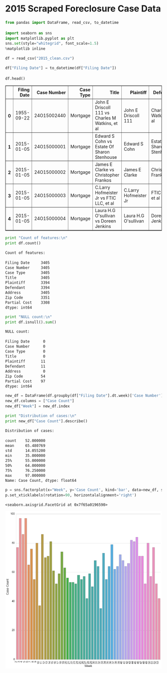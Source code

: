
# 2015 Scraped Foreclosure Case Data


```python
from pandas import DataFrame, read_csv, to_datetime

import seaborn as sns
import matplotlib.pyplot as plt
sns.set(style="whitegrid", font_scale=1.5)
%matplotlib inline
```


```python
df = read_csv("2015_clean.csv")
```


```python
df["Filing Date"] = to_datetime(df["Filing Date"])

df.head()
```




<div>
<table border="1" class="dataframe">
  <thead>
    <tr style="text-align: right;">
      <th></th>
      <th>Filing Date</th>
      <th>Case Number</th>
      <th>Case Type</th>
      <th>Title</th>
      <th>Plaintiff</th>
      <th>Defendant</th>
      <th>Address</th>
      <th>Zip Code</th>
      <th>Partial Cost</th>
    </tr>
  </thead>
  <tbody>
    <tr>
      <th>0</th>
      <td>1955-09-22</td>
      <td>24O15002440</td>
      <td>Mortgage</td>
      <td>John E Driscoll 111 vs Charles M Watkins, et al</td>
      <td>John E Driscoll 111</td>
      <td>Charles M Watkins, et al</td>
      <td>1225 Dellwood Avenue</td>
      <td>21211.0</td>
      <td>$368,113.40</td>
    </tr>
    <tr>
      <th>1</th>
      <td>2015-01-05</td>
      <td>24O15000001</td>
      <td>Mortgage</td>
      <td>Edward S Cohn vs Estate Of Sharon Stenhouse</td>
      <td>Edward S Cohn</td>
      <td>Estate Of Sharon Stenhouse</td>
      <td>3456 Dolfield Ave</td>
      <td>21215.0</td>
      <td>$57,793.24</td>
    </tr>
    <tr>
      <th>2</th>
      <td>2015-01-05</td>
      <td>24O15000002</td>
      <td>Mortgage</td>
      <td>James E Clarke vs Christopher Frankos</td>
      <td>James E Clarke</td>
      <td>Christopher Frankos</td>
      <td>3015 Grindon Ave</td>
      <td>21214.0</td>
      <td>$279,975.59</td>
    </tr>
    <tr>
      <th>3</th>
      <td>2015-01-05</td>
      <td>24O15000003</td>
      <td>Mortgage</td>
      <td>C.Larry Hofmeister Jr vs FTIC LLC, et al</td>
      <td>C.Larry Hofmeister Jr</td>
      <td>FTIC LLC, et al</td>
      <td>2819 Pelham Ave</td>
      <td>21213.0</td>
      <td>NaN</td>
    </tr>
    <tr>
      <th>4</th>
      <td>2015-01-05</td>
      <td>24O15000004</td>
      <td>Mortgage</td>
      <td>Laura H.G O'sullivan vs Doreen Jenkins</td>
      <td>Laura H.G O'sullivan</td>
      <td>Doreen Jenkins</td>
      <td>3300 Cliftmont Ave</td>
      <td>21213.0</td>
      <td>$52,994.57</td>
    </tr>
  </tbody>
</table>
</div>




```python
print "Count of features:\n"
print df.count()
```

    Count of features:
    
    Filing Date     3405
    Case Number     3405
    Case Type       3405
    Title           3405
    Plaintiff       3394
    Defendant       3394
    Address         3405
    Zip Code        3351
    Partial Cost    3308
    dtype: int64



```python
print "NULL count:\n"
print df.isnull().sum()
```

    NULL count:
    
    Filing Date      0
    Case Number      0
    Case Type        0
    Title            0
    Plaintiff       11
    Defendant       11
    Address          0
    Zip Code        54
    Partial Cost    97
    dtype: int64



```python
new_df = DataFrame(df.groupby(df["Filing Date"].dt.week)['Case Number'].count())
new_df.columns = ["Case Count"]
new_df["Week"] = new_df.index
```


```python
print "Distribution of cases:\n"
print new_df["Case Count"].describe()
```

    Distribution of cases:
    
    count    52.000000
    mean     65.480769
    std      14.055200
    min      35.000000
    25%      55.000000
    50%      64.000000
    75%      76.250000
    max      97.000000
    Name: Case Count, dtype: float64



```python
p = sns.factorplot(x="Week", y='Case Count', kind='bar', data=new_df, size=12)
p.set_xticklabels(rotation=90, horizontalalignment='right')
```




    <seaborn.axisgrid.FacetGrid at 0x7f65a0196590>




![png](output_8_1.png)



```python

```
